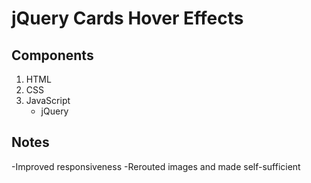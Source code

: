 # jQuery Cards Hover Effects

## Components

1. HTML
2. CSS
3. JavaScript
   - jQuery

## Notes

-Improved responsiveness
-Rerouted images and made self-sufficient
